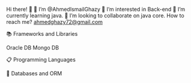 Hi there! 👋
👋 I’m @AhmedIsmailGhazy
👀 I’m interested in Back-end
🌱 I’m currently learning java.
💞️ I’m looking to collaborate on java core.
How to reach me? ahmedghazy72@gmail.com

📚 Frameworks and Libraries


Oracle DB  Mongo DB













📋 Programming Languages







💾 Databases and ORM

